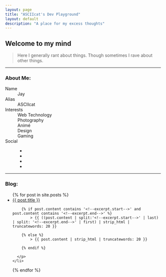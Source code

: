 ```yaml
---
layout: page
title: "ASCIIcat's Dev Playground"
layout: default
description: "A place for my excess thoughts"
---
```

## [](#header-2) Welcome to my mind

> Here I generally rant about things.
> Though sometimes I rave about other things.

* * *

### [](#header-3) About Me:

<dl>
<dt>Name</dt>
<dd>Jay</dd>
<dt>Alias</dt>
<dd>ASCIIcat</dd>
<dt>Interests</dt>
<dd>Web Technology</dd>
<dd>Photography</dd>
<dd>Animé</dd>
<dd>Design</dd>
<dd>Gaming</dd>
<dt>Social</dt>
<dd>
  <ul>
    <li><a href="http://asciicatdesigns.deviantart.com/"><i class="fa fa-deviantart fa-2x" aria-hidden="true"></i></a></li>
    <li><a href="https://github.com/asciicat"><i class="fa fa-github fa-2x" aria-hidden="true"></i></li>
    <li><a href="https://twitter.com/ASCIIcat_Jay"><i class="fa fa-twitter fa-2x" aria-hidden="true"></i></li>
    <li><a href="https://www.instagram.com/asciicatdesigns/"><i class="fa fa-instagram fa-2x" aria-hidden="true"></i></li>
  </ul>
</dd>
</dl>

* * *

### [](#header-3) Blog:
<ul>
  {% for post in site.posts %}
    <li>
      <a href="{{ post.url }}">{{ post.title }}</a>
      <p class="post-excerpt">

        {% if post.content contains '<!--excerpt.start-->' and post.content contains '<!--excerpt.end-->' %}
        	> {{ ((post.content | split:'<!--excerpt.start-->' | last) | split: '<!--excerpt.end-->' | first) | strip_html | truncatewords: 20 }}

        {% else %}
        	> {{ post.content | strip_html | truncatewords: 20 }}

        {% endif %}

      </p>
    </li>
  {% endfor %}
</ul>
